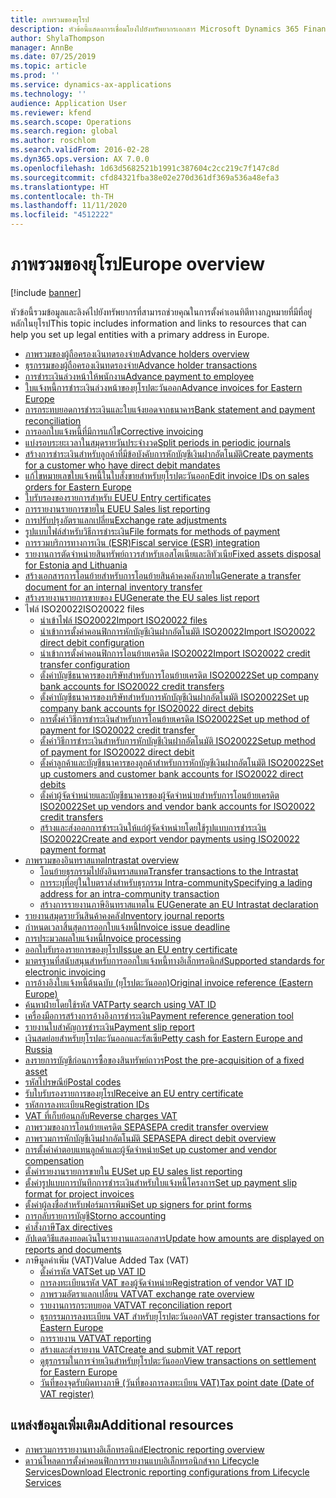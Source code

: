 ```yaml
---
title: ภาพรวมของยุโรป
description: หัวข้อนี้แสดงการเชื่อมโยงไปยังทรัพยากรเอกสาร Microsoft Dynamics 365 Finance สำหรับยุโรป
author: ShylaThompson
manager: AnnBe
ms.date: 07/25/2019
ms.topic: article
ms.prod: ''
ms.service: dynamics-ax-applications
ms.technology: ''
audience: Application User
ms.reviewer: kfend
ms.search.scope: Operations
ms.search.region: global
ms.author: roschlom
ms.search.validFrom: 2016-02-28
ms.dyn365.ops.version: AX 7.0.0
ms.openlocfilehash: 1d63d5682521b1991c387604c2cc219c7f147c8d
ms.sourcegitcommit: cfd84321fba38e02e270d361df369a536a48efa3
ms.translationtype: HT
ms.contentlocale: th-TH
ms.lasthandoff: 11/11/2020
ms.locfileid: "4512222"
---
```

# <a name="europe-overview"></a><span data-ttu-id="5fb83-103">ภาพรวมของยุโรป</span><span class="sxs-lookup"><span data-stu-id="5fb83-103">Europe overview</span></span>

[!include [banner](../includes/banner.md)]

<span data-ttu-id="5fb83-104">หัวข้อนี้รวมข้อมูลและลิงค์ไปยังทรัพยากรที่สามารถช่วยคุณในการตั้งค่าเอนทิตีทางกฎหมายที่มีที่อยู่หลักในยุโรป</span><span class="sxs-lookup"><span data-stu-id="5fb83-104">This topic includes information and links to resources that can help you set up legal entities with a primary address in Europe.</span></span> 

- [<span data-ttu-id="5fb83-105">ภาพรวมของผู้ถือครองเงินทดรองจ่าย</span><span class="sxs-lookup"><span data-stu-id="5fb83-105">Advance holders overview</span></span>](emea-advance-holders.md)
 - [<span data-ttu-id="5fb83-106">ธุรกรรมของผู้ถือครองเงินทดรองจ่าย</span><span class="sxs-lookup"><span data-stu-id="5fb83-106">Advance holder transactions</span></span>](emea-advance-holders-transactions.md)
 - [<span data-ttu-id="5fb83-107">การชำระเงินล่วงหน้าให้พนักงาน</span><span class="sxs-lookup"><span data-stu-id="5fb83-107">Advance payment to employee</span></span>](tasks/advance-payment-employee.md)
- [<span data-ttu-id="5fb83-108">ใบแจ้งหนี้การชำระเงินล่วงหน้าของยุโรปตะวันออก</span><span class="sxs-lookup"><span data-stu-id="5fb83-108">Advance invoices for Eastern Europe</span></span>](emea-advance-invoice.md)
- [<span data-ttu-id="5fb83-109">การกระทบยอดการชำระเงินและใบแจ้งยอดจากธนาคาร</span><span class="sxs-lookup"><span data-stu-id="5fb83-109">Bank statement and payment reconciliation</span></span>](emea-bank-reconciliation.md)
- [<span data-ttu-id="5fb83-110">การออกใบแจ้งหนี้ที่มีการแก้ไข</span><span class="sxs-lookup"><span data-stu-id="5fb83-110">Corrective invoicing</span></span>](emea-corrective-invoice.md)
- [<span data-ttu-id="5fb83-111">แบ่งรอบระยะเวลาในสมุดรายวันประจำงวด</span><span class="sxs-lookup"><span data-stu-id="5fb83-111">Split periods in periodic journals</span></span>](emea-create-post-periodic-journals.md)
- [<span data-ttu-id="5fb83-112">สร้างการชำระเงินสำหรับลูกค้าที่มีข้อบังคับการหักบัญชีเงินฝากอัตโนมัติ</span><span class="sxs-lookup"><span data-stu-id="5fb83-112">Create payments for a customer who have direct debit mandates</span></span>](tasks/create-payments-customers-who-have-direct-debit-mandates.md)
- [<span data-ttu-id="5fb83-113">แก้ไขหมายเลขใบแจ้งหนี้ในใบสั่งขายสำหรับยุโรปตะวันออก</span><span class="sxs-lookup"><span data-stu-id="5fb83-113">Edit invoice IDs on sales orders for Eastern Europe</span></span>](emea-edit-invoice-id-sales-orders.md)
- [<span data-ttu-id="5fb83-114">ใบรับรองของรายการสำหรับ EU</span><span class="sxs-lookup"><span data-stu-id="5fb83-114">EU Entry certificates</span></span>](emea-entry-certificates.md)
- [<span data-ttu-id="5fb83-115">การรายงานรายการขายใน EU</span><span class="sxs-lookup"><span data-stu-id="5fb83-115">EU Sales list reporting</span></span>](emea-eu-sales-list.md)
- [<span data-ttu-id="5fb83-116">การปรับปรุงอัตราแลกเปลี่ยน</span><span class="sxs-lookup"><span data-stu-id="5fb83-116">Exchange rate adjustments</span></span>](emea-exchange-rate-adjustments.md)
- [<span data-ttu-id="5fb83-117">รูปแบบไฟล์สำหรับวิธีการชำระเงิน</span><span class="sxs-lookup"><span data-stu-id="5fb83-117">File formats for methods of payment</span></span>](emea-select-file-formats-for-the-method-of-payments.md)
- [<span data-ttu-id="5fb83-118">การรวมบริการทางการเงิน (ESR)</span><span class="sxs-lookup"><span data-stu-id="5fb83-118">Fiscal service (ESR) integration</span></span>](emea-fiscal-service-integration.md)
- [<span data-ttu-id="5fb83-119">รายงานการตัดจำหน่ายสินทรัพย์ถาวรสำหรับเอสโตเนียและลิทัวเนีย</span><span class="sxs-lookup"><span data-stu-id="5fb83-119">Fixed assets disposal for Estonia and Lithuania</span></span>](emea-credit-note-reverse-fixed-asset-sale.md)
- [<span data-ttu-id="5fb83-120">สร้างเอกสารการโอนย้ายสำหรับการโอนย้ายสินค้าคงคลังภายใน</span><span class="sxs-lookup"><span data-stu-id="5fb83-120">Generate a transfer document for an internal inventory transfer</span></span>](tasks/transfer-document-internal-inventory-transfer.md)
- [<span data-ttu-id="5fb83-121">สร้างรายงานรายการขายของ EU</span><span class="sxs-lookup"><span data-stu-id="5fb83-121">Generate the EU sales list report</span></span>](tasks/eur-00011-eu-sales-list-report.md)
- <span data-ttu-id="5fb83-122">ไฟล์ ISO20022</span><span class="sxs-lookup"><span data-stu-id="5fb83-122">ISO20022 files</span></span>
  - [<span data-ttu-id="5fb83-123">นำเข้าไฟล์ ISO20022</span><span class="sxs-lookup"><span data-stu-id="5fb83-123">Import ISO20022 files</span></span>](emea-ISO20022-file-formats.md)
  - [<span data-ttu-id="5fb83-124">นำเข้าการตั้งค่าคอนฟิกการหักบัญชีเงินฝากอัตโนมัติ ISO20022</span><span class="sxs-lookup"><span data-stu-id="5fb83-124">Import ISO20022 direct debit configuration</span></span>](tasks/import-iso20022-direct-debit-configuration.md)
  - [<span data-ttu-id="5fb83-125">นำเข้าการตั้งค่าคอนฟิกการโอนย้ายเครดิต ISO20022</span><span class="sxs-lookup"><span data-stu-id="5fb83-125">Import ISO20022 credit transfer configuration</span></span>](tasks/import-iso20022-credit-transfer-configuration.md)
  - [<span data-ttu-id="5fb83-126">ตั้งค่าบัญชีธนาคารของบริษัทสำหรับการโอนย้ายเครดิต ISO20022</span><span class="sxs-lookup"><span data-stu-id="5fb83-126">Set up company bank accounts for ISO20022 credit transfers</span></span>](tasks/set-up-company-bank-accounts-iso20022-credit-transfers.md)
  - [<span data-ttu-id="5fb83-127">ตั้งค่าบัญชีธนาคารของบริษัทสำหรับการหักบัญชีเงินฝากอัตโนมัติ ISO20022</span><span class="sxs-lookup"><span data-stu-id="5fb83-127">Set up company bank accounts for ISO20022 direct debits</span></span>](tasks/set-up-company-bank-accounts-iso20022-direct-debits.md)
  - [<span data-ttu-id="5fb83-128">การตั้งค่าวิธีการชำระเงินสำหรับการโอนย้ายเครดิต ISO20022</span><span class="sxs-lookup"><span data-stu-id="5fb83-128">Set up method of payment for ISO20022 credit transfer</span></span>](tasks/set-up-method-payment-iso20022-credit-transfer.md)
  - [<span data-ttu-id="5fb83-129">ตั้งค่าวิธีการชำระเงินสำหรับการหักบัญชีเงินฝากอัตโนมัติ ISO20022</span><span class="sxs-lookup"><span data-stu-id="5fb83-129">Setup method of payment for ISO20022 direct debit</span></span>](tasks/setup-method-payment-iso20022-direct-debit.md)
  - [<span data-ttu-id="5fb83-130">ตั้งค่าลูกค้าและบัญชีธนาคารของลูกค้าสำหรับการหักบัญชีเงินฝากอัตโนมัติ ISO20022</span><span class="sxs-lookup"><span data-stu-id="5fb83-130">Set up customers and customer bank accounts for ISO20022 direct debits</span></span>](tasks/set-up-bank-accounts-iso20022-direct-debits.md)
  - [<span data-ttu-id="5fb83-131">ตั้งค่าผู้จัดจำหน่ายและบัญชีธนาคารของผู้จัดจำหน่ายสำหรับการโอนย้ายเครดิต ISO20022</span><span class="sxs-lookup"><span data-stu-id="5fb83-131">Set up vendors and vendor bank accounts for ISO20022 credit transfers</span></span>](tasks/set-up-vendor-iso20022-credit-transfers.md)
  - [<span data-ttu-id="5fb83-132">สร้างและส่งออกการชำระเงินให้แก่ผู้จัดจำหน่ายโดยใช้รูปแบบการชำระเงิน ISO20022</span><span class="sxs-lookup"><span data-stu-id="5fb83-132">Create and export vendor payments using ISO20022 payment format</span></span>](tasks/create-export-vendor-payments-iso20022-payment-format.md)
- [<span data-ttu-id="5fb83-133">ภาพรวมของอินทราสแทต</span><span class="sxs-lookup"><span data-stu-id="5fb83-133">Intrastat overview</span></span>](emea-intrastat.md)
  - [<span data-ttu-id="5fb83-134">โอนย้ายธุรกรรมไปยังอินทราสแทต</span><span class="sxs-lookup"><span data-stu-id="5fb83-134">Transfer transactions to the Intrastat</span></span>](tasks/transfer-transactions-intrastat.md)
  - [<span data-ttu-id="5fb83-135">การระบุที่อยู่ในใบตราส่งสำหรับธุรกรรม Intra-community</span><span class="sxs-lookup"><span data-stu-id="5fb83-135">Specifying a lading address for an intra-community transaction</span></span>](tasks/eur-00002-specify-lading-address-intra-community.md)
  - [<span data-ttu-id="5fb83-136">สร้างการรายงานภาษีอินทราสแทตใน EU</span><span class="sxs-lookup"><span data-stu-id="5fb83-136">Generate an EU Intrastat declaration</span></span>](tasks/eur-00002-eu-intrastat-declaration.md)
- [<span data-ttu-id="5fb83-137">รายงานสมุดรายวันสินค้าคงคลัง</span><span class="sxs-lookup"><span data-stu-id="5fb83-137">Inventory journal reports</span></span>](emea-set-up-report-inventory-journal-names.md)
- [<span data-ttu-id="5fb83-138">กำหนดเวลาสิ้นสุดการออกใบแจ้งหนี้</span><span class="sxs-lookup"><span data-stu-id="5fb83-138">Invoice issue deadline</span></span>](emea-invoice-issue-deadline.md)
- [<span data-ttu-id="5fb83-139">การประมวลผลใบแจ้งหนี้</span><span class="sxs-lookup"><span data-stu-id="5fb83-139">Invoice processing</span></span>](emea-invoice-processing.md)
- [<span data-ttu-id="5fb83-140">ออกใบรับรองรายการของยุโรป</span><span class="sxs-lookup"><span data-stu-id="5fb83-140">Issue an EU entry certificate</span></span>](tasks/eur-00012-issue-eu-entry-certificate.md)
- [<span data-ttu-id="5fb83-141">มาตรฐานที่สนับสนุนสำหรับการออกใบแจ้งหนี้ทางอิเล็กทรอนิกส์</span><span class="sxs-lookup"><span data-stu-id="5fb83-141">Supported standards for electronic invoicing</span></span>](emea-oioubl-standards-electronic-invoicing.md)
- [<span data-ttu-id="5fb83-142">การอ้างอิงใบแจ้งหนี้ต้นฉบับ (ยุโรปตะวันออก)</span><span class="sxs-lookup"><span data-stu-id="5fb83-142">Original invoice reference (Eastern Europe)</span></span>](tasks/ee-00004-original-invoice-reference.md)
- [<span data-ttu-id="5fb83-143">ค้นหาฝ่ายโดยใช้รหัส VAT</span><span class="sxs-lookup"><span data-stu-id="5fb83-143">Party search using VAT ID</span></span>](tasks/eur-00015-party-search-vat-id.md)
- [<span data-ttu-id="5fb83-144">เครื่องมือการสร้างการอ้างอิงการชำระเงิน</span><span class="sxs-lookup"><span data-stu-id="5fb83-144">Payment reference generation tool</span></span>](tasks/ee-00015-payment-reference-generation-tool.md)
- [<span data-ttu-id="5fb83-145">รายงานใบสำคัญการชำระเงิน</span><span class="sxs-lookup"><span data-stu-id="5fb83-145">Payment slip report</span></span>](emea-eur-payment-slip-report-giro.md)
- [<span data-ttu-id="5fb83-146">เงินสดย่อยสำหรับยุโรปตะวันออกและรัสเซีย</span><span class="sxs-lookup"><span data-stu-id="5fb83-146">Petty cash for Eastern Europe and Russia</span></span>](emea-petty-cash.md)
- [<span data-ttu-id="5fb83-147">ลงรายการบัญชีก่อนการซื้อของสินทรัพย์ถาวร</span><span class="sxs-lookup"><span data-stu-id="5fb83-147">Post the pre-acquisition of a fixed asset</span></span>](emea-pre-acquisition-acquisition-fixed-asset.md)
- [<span data-ttu-id="5fb83-148">รหัสไปรษณีย์</span><span class="sxs-lookup"><span data-stu-id="5fb83-148">Postal codes</span></span>](emea-import-create-postal-codes-manually.md)
- [<span data-ttu-id="5fb83-149">รับใบรับรองรายการของยุโรป</span><span class="sxs-lookup"><span data-stu-id="5fb83-149">Receive an EU entry certificate</span></span>](tasks/eur-00012-receive-eu-entry-certificate.md)
- [<span data-ttu-id="5fb83-150">รหัสการลงทะเบียน</span><span class="sxs-lookup"><span data-stu-id="5fb83-150">Registration IDs</span></span>](emea-registration-ids.md)
- [<span data-ttu-id="5fb83-151">VAT ที่เก็บย้อนกลับ</span><span class="sxs-lookup"><span data-stu-id="5fb83-151">Reverse charges VAT</span></span>](emea-reverse-charge.md)
- [<span data-ttu-id="5fb83-152">ภาพรวมของการโอนย้ายเครดิต SEPA</span><span class="sxs-lookup"><span data-stu-id="5fb83-152">SEPA credit transfer overview</span></span>](../accounts-payable/sepa-credit-transfer.md)
- [<span data-ttu-id="5fb83-153">ภาพรวมการหักบัญชีเงินฝากอัตโนมัติ SEPA</span><span class="sxs-lookup"><span data-stu-id="5fb83-153">SEPA direct debit overview</span></span>](../accounts-receivable/sepa-direct-debit-overview.md)
- [<span data-ttu-id="5fb83-154">การตั้งค่าค่าตอบแทนลูกค้าและผู้จัดจำหน่าย</span><span class="sxs-lookup"><span data-stu-id="5fb83-154">Set up customer and vendor compensation</span></span>](emea-compensation-customer-vendor-transactions.md)
- [<span data-ttu-id="5fb83-155">ตั้งค่ารายงานรายการขายใน EU</span><span class="sxs-lookup"><span data-stu-id="5fb83-155">Set up EU sales list reporting</span></span>](tasks/eur-00011-eu-sales-list-reporting.md)
- [<span data-ttu-id="5fb83-156">ตั้งค่ารูปแบบการบันทึกการชำระเงินสำหรับใบแจ้งหนี้โครงการ</span><span class="sxs-lookup"><span data-stu-id="5fb83-156">Set up payment slip format for project invoices</span></span>](tasks/set-up-payment-slip-format-project-invoices.md)
- [<span data-ttu-id="5fb83-157">ตั้งค่าผู้ลงชื่อสำหรับฟอร์มการพิมพ์</span><span class="sxs-lookup"><span data-stu-id="5fb83-157">Set up signers for print forms</span></span>](emea-set-up-signers-for-printing-forms.md)
- [<span data-ttu-id="5fb83-158">การกลับรายการบัญชี</span><span class="sxs-lookup"><span data-stu-id="5fb83-158">Storno accounting</span></span>](emea-storno.md)
- [<span data-ttu-id="5fb83-159">คำสั่งภาษี</span><span class="sxs-lookup"><span data-stu-id="5fb83-159">Tax directives</span></span>](emea-tax-directives.md)
- [<span data-ttu-id="5fb83-160">อัปเดตวิธีแสดงยอดเงินในรายงานและเอกสาร</span><span class="sxs-lookup"><span data-stu-id="5fb83-160">Update how amounts are displayed on reports and documents</span></span>](emea-amount-printing-forms.md)
- <span data-ttu-id="5fb83-161">ภาษีมูลค่าเพิ่ม (VAT)</span><span class="sxs-lookup"><span data-stu-id="5fb83-161">Value Added Tax (VAT)</span></span>
  - [<span data-ttu-id="5fb83-162">ตั้งค่ารหัส VAT</span><span class="sxs-lookup"><span data-stu-id="5fb83-162">Set up VAT ID</span></span>](tasks/eur-00015-vat-id.md)
  - [<span data-ttu-id="5fb83-163">การลงทะเบียนรหัส VAT ของผู้จัดจำหน่าย</span><span class="sxs-lookup"><span data-stu-id="5fb83-163">Registration of vendor VAT ID</span></span>](tasks/eur-00015-registration-vendor-vat-id.md)
  - [<span data-ttu-id="5fb83-164">ภาพรวมอัตราแลกเปลี่ยน VAT</span><span class="sxs-lookup"><span data-stu-id="5fb83-164">VAT exchange rate overview</span></span>](emea-vat-exchange-rate.md)
  - [<span data-ttu-id="5fb83-165">รายงานการกระทบยอด VAT</span><span class="sxs-lookup"><span data-stu-id="5fb83-165">VAT reconciliation report</span></span>](tasks/eur-00018-vat-reconciliation-report.md)
  - [<span data-ttu-id="5fb83-166">ธุรกรรมการลงทะเบียน VAT สำหรับยุโรปตะวันออก</span><span class="sxs-lookup"><span data-stu-id="5fb83-166">VAT register transactions for Eastern Europe</span></span>](emea-vat-register-transactions.md)
  - [<span data-ttu-id="5fb83-167">การรายงาน VAT</span><span class="sxs-lookup"><span data-stu-id="5fb83-167">VAT reporting</span></span>](emea-vat-reporting.md)
  - [<span data-ttu-id="5fb83-168">สร้างและส่งรายงาน VAT</span><span class="sxs-lookup"><span data-stu-id="5fb83-168">Create and submit VAT report</span></span>](tasks/create-submit-vat-report.md)
  - [<span data-ttu-id="5fb83-169">ดูธุรกรรมในการจ่ายเงินสำหรับยุโรปตะวันออก</span><span class="sxs-lookup"><span data-stu-id="5fb83-169">View transactions on settlement for Eastern Europe</span></span>](emea-transactions-settlement-form.md)
  - [<span data-ttu-id="5fb83-170">วันที่ของจุดรับผิดทางภาษี (วันที่ของการลงทะเบียน VAT)</span><span class="sxs-lookup"><span data-stu-id="5fb83-170">Tax point date (Date of VAT register)</span></span>](emea-tax-point-date.md)

## <a name="additional-resources"></a><span data-ttu-id="5fb83-171">แหล่งข้อมูลเพิ่มเติม</span><span class="sxs-lookup"><span data-stu-id="5fb83-171">Additional resources</span></span>

- [<span data-ttu-id="5fb83-172">ภาพรวมการรายงานทางอิเล็กทรอนิกส์</span><span class="sxs-lookup"><span data-stu-id="5fb83-172">Electronic reporting overview</span></span>](../../dev-itpro/analytics/general-electronic-reporting.md)
- [<span data-ttu-id="5fb83-173">ดาวน์โหลดการตั้งค่าคอนฟิกการรายงานแบบอิเล็กทรอนิกส์จาก Lifecycle Services</span><span class="sxs-lookup"><span data-stu-id="5fb83-173">Download Electronic reporting configurations from Lifecycle Services</span></span>](../../dev-itpro/analytics/download-electronic-reporting-configuration-lcs.md)
